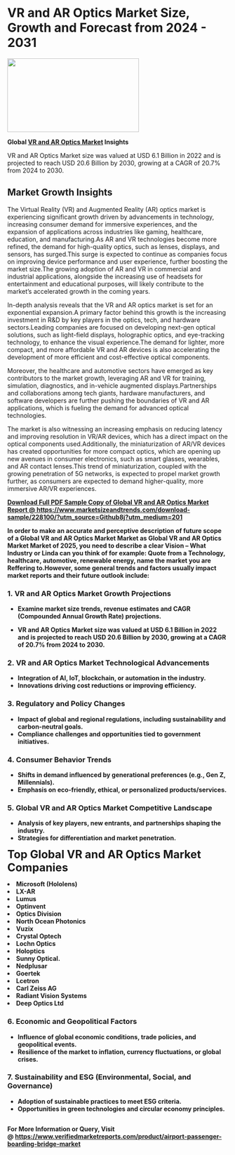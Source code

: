 <H1>VR and AR Optics Market Size, Growth and Forecast from 2024 - 2031</H1><img class="aligncenter size-medium wp-image-584254" src="https://thirdeyenews.in/wp-content/uploads/2024/09/Global-Market-Research-300x168.jpeg" alt="" width="300" height="168" /><p><strong>Global&nbsp;<a href="https://www.marketsizeandtrends.com/download-sample/228100/?utm_source=Github8j?utm_medium=201">VR and AR Optics Market</a> Insights</strong></p><p>VR and AR Optics Market size was valued at USD 6.1 Billion in 2022 and is projected to reach USD 20.6 Billion by 2030, growing at a CAGR of 20.7% from 2024 to 2030.</p><p><h2>Market Growth Insights</h2> <p>The Virtual Reality (VR) and Augmented Reality (AR) optics market is experiencing significant growth driven by advancements in technology, increasing consumer demand for immersive experiences, and the expansion of applications across industries like gaming, healthcare, education, and manufacturing.As AR and VR technologies become more refined, the demand for high-quality optics, such as lenses, displays, and sensors, has surged.This surge is expected to continue as companies focus on improving device performance and user experience, further boosting the market size.The growing adoption of AR and VR in commercial and industrial applications, alongside the increasing use of headsets for entertainment and educational purposes, will likely contribute to the market’s accelerated growth in the coming years.</p> <p><strong><a href="#"></a></strong></p> <p>In-depth analysis reveals that the VR and AR optics market is set for an exponential expansion.A primary factor behind this growth is the increasing investment in R&D by key players in the optics, tech, and hardware sectors.Leading companies are focused on developing next-gen optical solutions, such as light-field displays, holographic optics, and eye-tracking technology, to enhance the visual experience.The demand for lighter, more compact, and more affordable VR and AR devices is also accelerating the development of more efficient and cost-effective optical components.</p> <p>Moreover, the healthcare and automotive sectors have emerged as key contributors to the market growth, leveraging AR and VR for training, simulation, diagnostics, and in-vehicle augmented displays.Partnerships and collaborations among tech giants, hardware manufacturers, and software developers are further pushing the boundaries of VR and AR applications, which is fueling the demand for advanced optical technologies.</p> <p>The market is also witnessing an increasing emphasis on reducing latency and improving resolution in VR/AR devices, which has a direct impact on the optical components used.Additionally, the miniaturization of AR/VR devices has created opportunities for more compact optics, which are opening up new avenues in consumer electronics, such as smart glasses, wearables, and AR contact lenses.This trend of miniaturization, coupled with the growing penetration of 5G networks, is expected to propel market growth further, as consumers are expected to demand higher-quality, more immersive AR/VR experiences.</p> <p><strong><a href="#"></p><p><span class=""><strong>Download Full PDF Sample Copy of Global VR and AR Optics Market Report</strong> @ <a href="https://www.marketsizeandtrends.com/download-sample/228100/?utm_source=Github8j?utm_medium=201" target="_blank">https://www.marketsizeandtrends.com/download-sample/228100/?utm_source=Github8j?utm_medium=201</a></span></p><p>In order to make an accurate and perceptive description of future scope of a Global&nbsp;VR and AR Optics Market Market as Global&nbsp;VR and AR Optics Market Market of 2025, you need to describe a clear Vision &ndash; What Industry or Linda can you think of for example: Quote from a Technology, healthcare, automotive, renewable energy, name the market you are Reffering to.However, some general trends and factors usually impact market reports and their future outlook include:</p><h3>1.&nbsp;<strong>VR and AR Optics Market Growth Projections</strong></h3><ul><li>Examine market size trends, revenue estimates and CAGR (Compounded Annual Growth Rate) projections.</li><li><p>VR and AR Optics Market size was valued at USD 6.1 Billion in 2022 and is projected to reach USD 20.6 Billion by 2030, growing at a CAGR of 20.7% from 2024 to 2030.</p></li></ul><h3>2.&nbsp;<strong>VR and AR Optics Market Technological Advancements</strong></h3><ul><li>Integration of AI, IoT, blockchain, or automation in the industry.</li><li>Innovations driving cost reductions or improving efficiency.</li></ul><h3>3.&nbsp;<strong>Regulatory and Policy Changes</strong></h3><ul><li>Impact of global and regional regulations, including sustainability and carbon-neutral goals.</li><li>Compliance challenges and opportunities tied to government initiatives.</li></ul><h3>4.&nbsp;<strong>Consumer Behavior Trends</strong></h3><ul><li>Shifts in demand influenced by generational preferences (e.g., Gen Z, Millennials).</li><li>Emphasis on eco-friendly, ethical, or personalized products/services.</li></ul><h3>5.&nbsp;<strong>Global VR and AR Optics Market Competitive Landscape</strong></h3><ul><li>Analysis of key players, new entrants, and partnerships shaping the industry.</li><li>Strategies for differentiation and market penetration.</li></ul><p data-pm-slice="1 1 []"><span style="color: inherit; font-family: inherit; font-size: 25px;">Top Global VR and AR Optics Market Companies</span></p><div class="" data-test-id=""><p><li>Microsoft (Hololens)</li><li> LX-AR</li><li> Lumus</li><li> Optinvent</li><li> Optics Division</li><li> North Ocean Photonics</li><li> Vuzix</li><li> Crystal Optech</li><li> Lochn Optics</li><li> Holoptics</li><li> Sunny Optical.</li><li> Nedplusar</li><li> Goertek</li><li> Lcetron</li><li> Carl Zeiss AG</li><li> Radiant Vision Systems</li><li> Deep Optics Ltd</li></p></div><h3>6.&nbsp;<strong>Economic and Geopolitical Factors</strong></h3><ul><li>Influence of global economic conditions, trade policies, and geopolitical events.</li><li>Resilience of the market to inflation, currency fluctuations, or global crises.</li></ul><h3>7.&nbsp;<strong>Sustainability and ESG (Environmental, Social, and Governance)</strong></h3><ul><li>Adoption of sustainable practices to meet ESG criteria.</li><li>Opportunities in green technologies and circular economy principles.</li></ul><h2><strong style="font-size: 14px;">For More Information or Query, Visit @&nbsp;</strong><a style="background-color: #ffffff; font-size: 14px;" href="https://www.marketsizeandtrends.com/report/vr-and-ar-optics-market/" target="_blank">https://www.verifiedmarketreports.com/product/airport-passenger-boarding-bridge-market</a></h2>